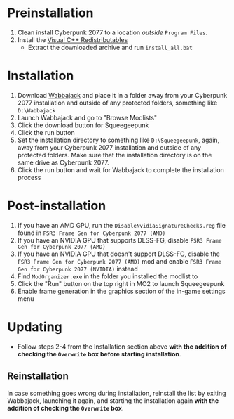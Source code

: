 # Preinstallation

1. Clean install Cyberpunk 2077 to a location _outside_ `Program Files`.
2. Install the [Visual C++ Redistributables](https://www.techpowerup.com/download/visual-c-redistributable-runtime-package-all-in-one/)
   - Extract the downloaded archive and run `install_all.bat`

# Installation

1. Download [Wabbajack](https://www.wabbajack.org) and place it in a folder away from your Cyberpunk 2077 installation and outside of any protected folders, something like `D:\Wabbajack`
2. Launch Wabbajack and go to "Browse Modlists"
3. Click the download button for Squeegeepunk
4. Click the run button
5. Set the installation directory to something like `D:\Squeegeepunk`, again, away from your Cyberpunk 2077 installation and outside of any protected folders. Make sure that the installation directory is on the same drive as Cyberpunk 2077.
6. Click the run button and wait for Wabbajack to complete the installation process

# Post-installation

1. If you have an AMD GPU, run the `DisableNvidiaSignatureChecks.reg` file found in `FSR3 Frame Gen for Cyberpunk 2077 (AMD)`
2. If you have an NVIDIA GPU that supports DLSS-FG, disable `FSR3 Frame Gen for Cyberpunk 2077 (AMD)`
3. If you have an NVIDIA GPU that doesn't support DLSS-FG, disable the `FSR3 Frame Gen for Cyberpunk 2077 (AMD)` mod and enable `FSR3 Frame Gen for Cyberpunk 2077 (NVIDIA)` instead
4. Find `ModOrganizer.exe` in the folder you installed the modlist to
5. Click the "Run" button on the top right in MO2 to launch Squeegeepunk
6. Enable frame generation in the graphics section of the in-game settings menu

# Updating

- Follow steps 2-4 from the Installation section above **with the addition of checking the `Overwrite` box before starting installation**.

## Reinstallation

In case something goes wrong during installation, reinstall the list by exiting Wabbajack, launching it again, and starting the installation again **with the addition of checking the `Overwrite` box**.
